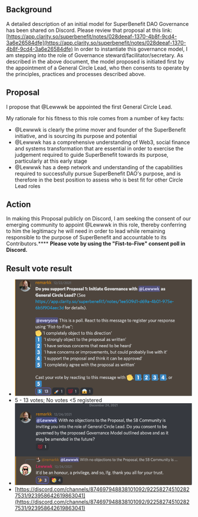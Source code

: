 ## Background
A detailed description of an initial model for SuperBenefit DAO Governance has been shared on Discord. Please review that proposal at this link:  [https://app.clarity.so/superbenefit/notes/028deeaf-1370-4b8f-9cd4-3a6e26584dfe](https://app.clarity.so/superbenefit/notes/028deeaf-1370-4b8f-9cd4-3a6e26584dfe) 
In order to instantiate this governance model, I am stepping into the role of Governance steward/facilitator/secretary. As described in the above document, the model proposed is initiated first by the appointment of a General Circle Lead, who then consents to operate by the principles, practices and processes described above.
## Proposal
I propose that @Lewwwk be appointed the first General Circle Lead.

My rationale for his fitness to this role comes from a number of key facts:
- @Lewwwk is clearly the prime mover and founder of the SuperBenefit initiative, and is sourcing its purpose and potential
- @Lewwwk has a comprehensive understanding of Web3, social finance and systems transformation that are essential in order to exercise the judgement required to guide SuperBenefit towards its purpose, particularly at this early stage
- @Lewwwk has a deep network and understanding of the capabilities required to successfully pursue SuperBenefit DAO's purpose, and is therefore in the best position to assess who is best fit for other Circle Lead roles

## Action
In making this Proposal publicly on Discord, I am seeking the consent of our emerging community to appoint @Lewwwk in this role, thereby conferring to him the legitimacy he will need in order to lead while remaining responsible to the purpose of SuperBenefit and accountable to its Contributors.****
**Please vote by using the "Fist-to-Five" consent poll in Discord.**
## Result vote result 
- ![proposal-submission_-_Discord.png](../../../Resources/aec7c6b8-f04b-46c4-a46d-5e3b42db54f6.png)
- 5 - 13 votes; No votes <5 registered
- ![Cursor_and_proposal-submission_-_Discord.png](../../../Resources/7b985e15-f15a-4f84-bfc4-391230571427.png)
- [https://discord.com/channels/874697948838101092/922582745102827531/923958642619863041](https://discord.com/channels/874697948838101092/922582745102827531/923958642619863041) 
